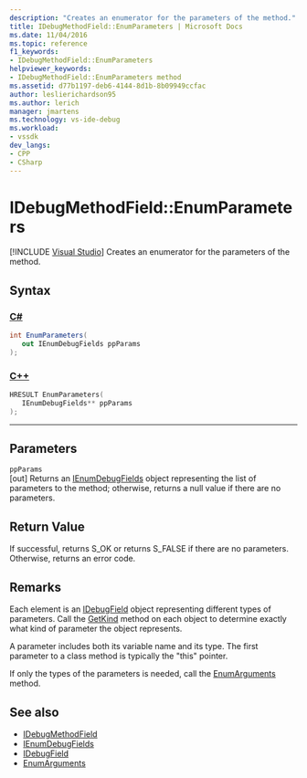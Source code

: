 ```yaml
---
description: "Creates an enumerator for the parameters of the method."
title: IDebugMethodField::EnumParameters | Microsoft Docs
ms.date: 11/04/2016
ms.topic: reference
f1_keywords:
- IDebugMethodField::EnumParameters
helpviewer_keywords:
- IDebugMethodField::EnumParameters method
ms.assetid: d77b1197-deb6-4144-8d1b-8b09949ccfac
author: leslierichardson95
ms.author: lerich
manager: jmartens
ms.technology: vs-ide-debug
ms.workload:
- vssdk
dev_langs:
- CPP
- CSharp
---
```

# IDebugMethodField::EnumParameters

 [!INCLUDE [Visual Studio](~/includes/applies-to-version/vs-windows-only.md)]
Creates an enumerator for the parameters of the method.

## Syntax

### [C#](#tab/csharp)
```csharp
int EnumParameters(
   out IEnumDebugFields ppParams
);
```
### [C++](#tab/cpp)
```cpp
HRESULT EnumParameters( 
   IEnumDebugFields** ppParams
);
```
---

## Parameters
`ppParams`\
[out] Returns an [IEnumDebugFields](../../../extensibility/debugger/reference/ienumdebugfields.md) object representing the list of parameters to the method; otherwise, returns a null value if there are no parameters.

## Return Value
 If successful, returns S_OK or returns S_FALSE if there are no parameters. Otherwise, returns an error code.

## Remarks
 Each element is an [IDebugField](../../../extensibility/debugger/reference/idebugfield.md) object representing different types of parameters. Call the [GetKind](../../../extensibility/debugger/reference/idebugfield-getkind.md) method on each object to determine exactly what kind of parameter the object represents.

 A parameter includes both its variable name and its type. The first parameter to a class method is typically the "this" pointer.

 If only the types of the parameters is needed, call the [EnumArguments](../../../extensibility/debugger/reference/idebugmethodfield-enumarguments.md) method.

## See also
- [IDebugMethodField](../../../extensibility/debugger/reference/idebugmethodfield.md)
- [IEnumDebugFields](../../../extensibility/debugger/reference/ienumdebugfields.md)
- [IDebugField](../../../extensibility/debugger/reference/idebugfield.md)
- [EnumArguments](../../../extensibility/debugger/reference/idebugmethodfield-enumarguments.md)
